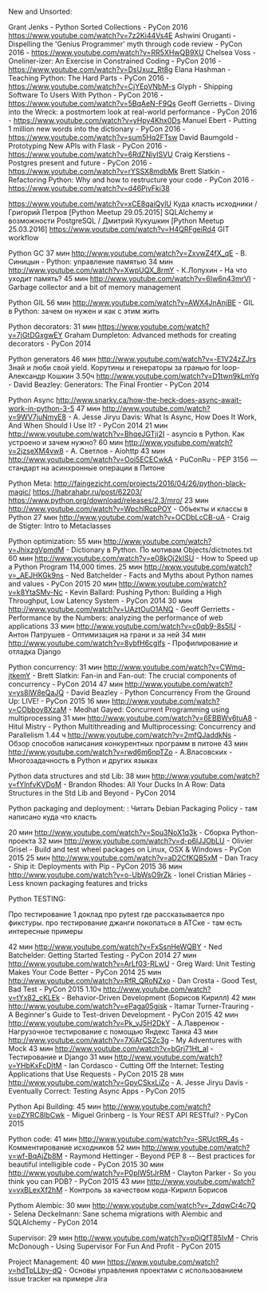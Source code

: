 New and Unsorted:

Grant Jenks - Python Sorted Collections - PyCon 2016 https://www.youtube.com/watch?v=7z2Ki44Vs4E
Ashwini Oruganti - Dispelling the 'Genius Programmer' myth through code review - PyCon 2016 - https://www.youtube.com/watch?v=RR5XHwQB9XU
Chelsea Voss - Oneliner-izer: An Exercise in Constrained Coding - PyCon 2016 - https://www.youtube.com/watch?v=DsUxuz_Rt8g
Elana Hashman - Teaching Python: The Hard Parts - PyCon 2016 - https://www.youtube.com/watch?v=CjYEpVNbM-s
Glyph - Shipping Software To Users With Python - PyCon 2016 - https://www.youtube.com/watch?v=5BqAeN-F9Qs
Geoff Gerrietts - Diving into the Wreck: a postmortem look at real-world performance - PyCon 2016 - https://www.youtube.com/watch?v=yHpy4Khx0Ds
Manuel Ebert - Putting 1 million new words into the dictionary - PyCon 2016 - https://www.youtube.com/watch?v=sum5Hq2FTsw
David Baumgold - Prototyping New APIs with Flask - PyCon 2016 - https://www.youtube.com/watch?v=6RdZNiyISVU
Craig Kerstiens - Postgres present and future - PyCon 2016 - https://www.youtube.com/watch?v=rYSSX8mdbMk
Brett Slatkin - Refactoring Python: Why and how to restructure your code - PyCon 2016 - https://www.youtube.com/watch?v=d46PjvFki38



https://www.youtube.com/watch?v=xCE8qaiQylU
Куда класть исходники / Григорий Петров [Python Meetup 29.05.2015]
SQLAlchemy и возможности PostgreSQL / Дмитрий Кукушкин [Python Meetup 25.03.2016] https://www.youtube.com/watch?v=H4QRFgeiRd4
GIT workflow


Python GC
37 мин	http://www.youtube.com/watch?v=ZxvwZ4fX_qE - В. Синицын - Python: управление памятью
34 мин	http://www.youtube.com/watch?v=XwpUQX_8rmY - К.Лопухин - На что уходит память?
45 мин http://www.youtube.com/watch?v=6Iw6n43mrVI - Garbage collector and a bit of memory management

Python GIL
56 мин	http://www.youtube.com/watch?v=AWX4JnAnjBE - GIL в Python: зачем он нужен и как с этим жить

Python decorators:
31 мин  https://www.youtube.com/watch?v=7jGtDGxgwEY Graham Dumpleton: Advanced methods for creating decorators - PyCon 2014


Python generators
46 мин  http://www.youtube.com/watch?v=-E1V24zZJrs Знай и люби свой yield. Корутины и генераторы за гранью for loop-Александр Кошкин
3.50ч	http://www.youtube.com/watch?v=D1twn9kLmYg - David Beazley: Generators: The Final Frontier - PyCon 2014


Python Async
		http://www.snarky.ca/how-the-heck-does-async-await-work-in-python-3-5
47 мин	http://www.youtube.com/watch?v=9WV7juNmyE8 - A. Jesse Jiryu Davis: What Is Async, How Does It Work, And When Should I Use It? - PyCon 2014
21 мин	http://www.youtube.com/watch?v=BhqeJGTji2I - asyncio в Python. Как устроено и зачем нужно?
60 мин	http://www.youtube.com/watch?v=2jzseXM4vw8 - А. Светлов - Aiohttp
43 мин	http://www.youtube.com/watch?v=Ooi5ECECwkA - PuConRu - PEP 3156 — стандарт на асинхронные операции в Питоне


Python Meta:
		http://faingezicht.com/projects/2016/04/26/python-black-magic/
		https://habrahabr.ru/post/62203/
		https://www.python.org/download/releases/2.3/mro/
23 мин	http://www.youtube.com/watch?v=WpchlRcpPOY - Объекты и классы в Python
27 мин	http://www.youtube.com/watch?v=OCDbLcCB-uA - Craig de Stigter: Intro to Metaclasses


Python optimization:
55 мин	http://www.youtube.com/watch?v=JhixzgVpmdM - Dictionary в Python. По мотивам Objects/dictnotes.txt
60 мин 	http://www.youtube.com/watch?v=e08kOj2kISU - How to Speed up a Python Program 114,000 times.
25 мин	http://www.youtube.com/watch?v=_AEJHKGk9ns - Ned Batchelder - Facts and Myths about Python names and values - PyCon 2015
20 мин	http://www.youtube.com/watch?v=k8YtaSMv-Nc - Kevin Ballard: Pushing Python: Building a High Throughput, Low Latency System - PyCon 2014
30 мин	http://www.youtube.com/watch?v=UAztOuO1ANQ - Geoff Gerrietts - Performance by the Numbers: analyzing the performance of web applications
33 мин	http://www.youtube.com/watch?v=c0qb9-8s5IU - Антон Патрушев - Оптимизация на грани и за ней
34 мин	http://www.youtube.com/watch?v=8ybfH6cglfs - Профилирование и отладка Django


Python concurrency:
31 мин	http://www.youtube.com/watch?v=CWmq-jtkemY - Brett Slatkin: Fan-in and Fan-out: The crucial components of concurrency - PyCon 2014
47 мин	http://www.youtube.com/watch?v=ys8lW8eQaJQ - David Beazley - Python Concurrency From the Ground Up: LIVE! - PyCon 2015
16 мин	http://www.youtube.com/watch?v=CObboy8XzaM - Medhat Gayed: Concurrent Programming using multiprocessing
31 мин	http://www.youtube.com/watch?v=6EBBWv6tuA8 - Hitul Mistry - Python Multithreading and Multiprocessing: Concurrency and Parallelism
1.44 ч	http://www.youtube.com/watch?v=2mfQJaddkNs - Обзор способов написания конкурентных программ в питоне
43 мин	http://www.youtube.com/watch?v=rwd6m6npTZo - А.Власовских - Многозадачность в Python и других языках



Python data structures and std Lib:
38 мин	http://www.youtube.com/watch?v=fYlnfvKVDoM - Brandon Rhodes: All Your Ducks In A Row: Data Structures in the Std Lib and Beyond - PyCon 2014


Python packaging and deployment:
	: Читать Debian Packaging Policy - там написано куда что класть
	
20 мин	http://www.youtube.com/watch?v=Spu3NoX1q3k - Сборка Python-проекта
32 мин	http://www.youtube.com/watch?v=d-p6lJJObLU - Olivier Grisel - Build and test wheel packages on Linux, OSX & Windows - PyCon 2015
25 мин	http://www.youtube.com/watch?v=aD2CfKQB5xM - Dan Tracy - Ship it: Deployments with Pip - PyCon 2015
36 мин  http://www.youtube.com/watch?v=o-UbWsO9rZk - Ionel Cristian Mărieș - Less known packaging features and tricks


Python TESTING:

Про тестирование 1 доклад про pytest где рассказывается про фикстуры. 
про тестирование джанги покопаться в АТСке - там есть интересные примеры

42 мин	http://www.youtube.com/watch?v=FxSsnHeWQBY - Ned Batchelder: Getting Started Testing - PyCon 2014
27 мин	http://www.youtube.com/watch?v=ArLf03-RLwU - Greg Ward: Unit Testing Makes Your Code Better - PyCon 2014
25 мин	http://www.youtube.com/watch?v=RfR_QRoNZxo - Dan Crosta - Good Test, Bad Test - PyCon 2015
1.10ч 	http://www.youtube.com/watch?v=tYx82_cKLEk - Behavior-Driven Development (Борисов Кирилл)
42 мин	http://www.youtube.com/watch?v=ePaga05gisk - Itamar Turner-Trauring - A Beginner's Guide to Test-driven Development - PyCon 2015
42 мин	http://www.youtube.com/watch?v=Pk_vJ5H2DkY - А.Лавренюк - Нагрузочное тестирование с помощью Яндекс Танка
43 мин 	http://www.youtube.com/watch?v=7XiArCSZc3g - My Adventures with Mock
43 мин	http://www.youtube.com/watch?v=bGrj71Ht_aI - Тестирование и Django
31 мин	http://www.youtube.com/watch?v=YHbKxFcDltM - Ian Cordasco - Cutting Off the Internet: Testing Applications that Use Requests - PyCon 2015
28 мин	http://www.youtube.com/watch?v=GpvCSkxLiZo - A. Jesse Jiryu Davis - Eventually Correct: Testing Async Apps - PyCon 2015


Python Api Building:
45 мин	http://www.youtube.com/watch?v=pZYRC8IbCwk - Miguel Grinberg - Is Your REST API RESTful? - PyCon 2015

Python code:
41 мин	http://www.youtube.com/watch?v=-SRUctRR_4s - Комментирование исходников
52 мин	http://www.youtube.com/watch?v=wf-BqAjZb8M - Raymond Hettinger - Beyond PEP 8 -- Best practices for beautiful intelligible code - PyCon 2015
30 мин	http://www.youtube.com/watch?v=P0pIW5tJrRM - Clayton Parker - So you think you can PDB? - PyCon 2015
43 мин  http://www.youtube.com/watch?v=vxBLexXf2hM - Контроль за качеством кода-Кирилл Борисов


Pythom Alembic:
30 мин	http://www.youtube.com/watch?v=_ZdqwCr4c7Q - Selena Deckelmann: Sane schema migrations with Alembic and SQLAlchemy - PyCon 2014
	
Supervisor:
29 мин	http://www.youtube.com/watch?v=p0iQfT85IvM - Chris McDonough - Using Supervisor For Fun And Profit - PyCon 2015

Project Management:
40 мин  https://www.youtube.com/watch?v=hdTpLLby-dQ - Основы управления проектами с использованием issue tracker на примере Jira


